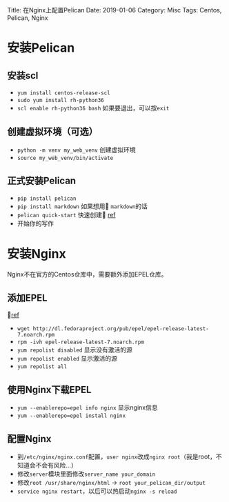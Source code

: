Title: 在Nginx上配置Pelican
Date: 2019-01-06
Category: Misc
Tags: Centos, Pelican, Nginx

# 安装Pelican
## 安装scl
* `yum install centos-release-scl`
* `sudo yum install rh-python36`
* `scl enable rh-python36 bash` 如果要退出，可以按`exit`

## 创建虚拟环境（可选）
* `python -m venv my_web_venv` 创建虚拟环境
* `source my_web_venv/bin/activate`

## 正式安装Pelican
* `pip install pelican`
* `pip install markdown` 如果想用 `markdown`的话
* `pelican quick-start` 快速创建 [ref](http://docs.getpelican.com/en/stable/)
* 开始你的写作

# 安装Nginx
Nginx不在官方的Centos仓库中，需要额外添加EPEL仓库。
## 添加EPEL

[ref](https://www.tecmint.com/how-to-enable-epel-repository-for-rhel-centos-6-5/)

* `wget http://dl.fedoraproject.org/pub/epel/epel-release-latest-7.noarch.rpm`
* `rpm -ivh epel-release-latest-7.noarch.rpm`
* `yum repolist disabled` 显示没有激活的源
* `yum repolist enabled` 显示激活的源
* `yum repolist all`
## 使用Nginx下载EPEL
* `yum --enablerepo=epel info nginx` 显示nginx信息
* `yum --enablerepo=epel install nginx`

## 配置Nginx

* 到`/etc/nginx/nginx.conf`配置，`user nginx`改成`nginx root`（我是root，不知道会不会有风险...）
* 修改`server`模块里面修改`server_name your_domain`
* 修改`root /usr/share/nginx/html` -> `root your_pelican_dir/output`
* `service nginx restart`，以后可以热启动`nginx -s reload`



